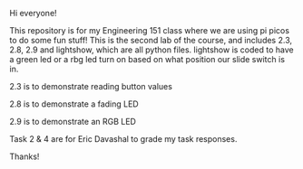 Hi everyone!

This repository is for my Engineering 151 class where we are using pi picos to do some fun stuff! This is the second lab of the course, and includes 2.3, 2.8, 2.9 and lightshow, which are all python files. lightshow is coded to have a green led or a rbg led turn on based on what position our slide switch is in. 

2.3 is to demonstrate reading button values

2.8 is to demonstrate a fading LED

2.9 is to demonstrate an RGB LED

Task 2 & 4 are for Eric Davashal to grade my task responses.

Thanks!

